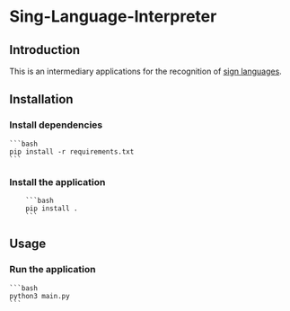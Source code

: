 # Sing-Language-Interpreter


## Introduction


This is an intermediary applications for the recognition of [sign languages](https://en.wikipedia.org/wiki/Sign_language).


## Installation


### Install dependencies

    
    ```bash
    pip install -r requirements.txt
    ```


### Install the application

    
        ```bash
        pip install .
        ```


## Usage


### Run the application

    
    ```bash
    python3 main.py
    ```



    
 


